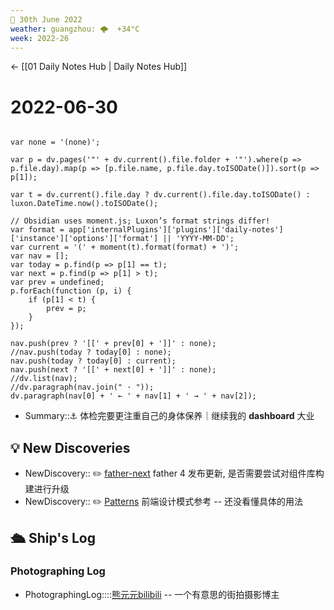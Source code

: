 ```yaml
---
📆 30th June 2022
weather: guangzhou: 🌩  +34°C
week: 2022-26
---
```


<- [[01 Daily Notes Hub | Daily Notes Hub]]

# 2022-06-30

```dataviewjs

var none = '(none)';

var p = dv.pages('"' + dv.current().file.folder + '"').where(p => p.file.day).map(p => [p.file.name, p.file.day.toISODate()]).sort(p => p[1]);

var t = dv.current().file.day ? dv.current().file.day.toISODate() : luxon.DateTime.now().toISODate();

// Obsidian uses moment.js; Luxon’s format strings differ!
var format = app['internalPlugins']['plugins']['daily-notes']['instance']['options']['format'] || 'YYYY-MM-DD';
var current = '(' + moment(t).format(format) + ')';
var nav = [];
var today = p.find(p => p[1] == t);
var next = p.find(p => p[1] > t);
var prev = undefined;
p.forEach(function (p, i) {
	if (p[1] < t) {
		prev = p;
	}
});

nav.push(prev ? '[[' + prev[0] + ']]' : none);
//nav.push(today ? today[0] : none);
nav.push(today ? today[0] : current);
nav.push(next ? '[[' + next[0] + ']]' : none);
//dv.list(nav);
//dv.paragraph(nav.join(" · "));
dv.paragraph(nav[0] + ' ← ' + nav[1] + ' → ' + nav[2]);
```

- Summary::⚓️  体检完要更注重自己的身体保养｜继续我的 **dashboard** 大业

## 💡 New Discoveries

- NewDiscovery:: ✏️  [father-next](https://github.com/umijs/father-next/blob/master/docs/guide.md) father 4 发布更新, 是否需要尝试对组件库构建进行升级
- NewDiscovery:: ✏️  [Patterns](https://www.patterns.dev/)  前端设计模式参考 -- 还没看懂具体的用法

## 🛳️ Ship's Log

### Photographing Log
- PhotographingLog::::[熊元元bilibili](https://space.bilibili.com/388865314) -- 一个有意思的街拍摄影博主